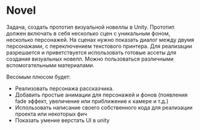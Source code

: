 # Novel
Задача, создать прототип визуальной новеллы в Unity. Прототип должен включать в себя несколько сцен с уникальным фоном, несколько персонажей. 
На сценах нужно показать диалог между двумя персонажами, с переключением текстового принтера. Для реализации разрешается и приветствуется использовать 
готовые ассеты для создания визуальных новелл. Можно пользоваться различными вспомогательными материалами.   
  

Весомым плюсом будет:
- Реализовать персонажа рассказчика.
- Добавить простые анимации для персонажей и фонов (появления fade эффект, увеличение или приближение к камере и т.д.)
- Использовать написание своего собственного кода для реализации проекта или некоторых фич
- Показать умение верстать UI в unity
